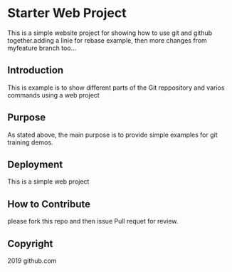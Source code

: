 # Starter Web Project

This is a simple website project for showing how to use git and github together.adding a linie for rebase example, then more changes from myfeature branch too...

## Introduction

This is example is to show different parts of the Git reppository and varios commands using a web project

## Purpose

As stated above, the main purpose is to provide simple examples for git training demos.

## Deployment

This is a simple web project

## How to Contribute

please fork this repo and then issue Pull requet for review.

## Copyright

2019 github.com
